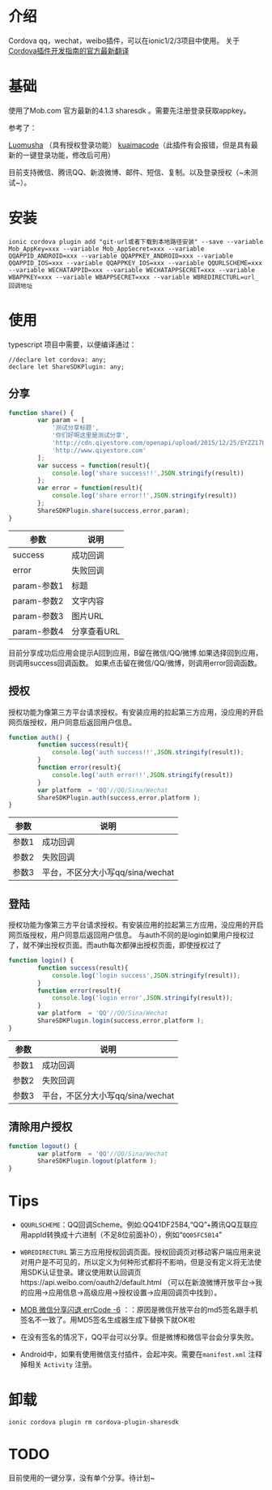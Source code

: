  
# 介绍
 Cordova qq，wechat，weibo插件，可以在ionic1/2/3项目中使用。
 关于[Cordova插件开发指南的官方最新翻译](https://www.kancloud.cn/chandler/angular/683995)

# 基础
使用了Mob.com 官方最新的4.1.3 sharesdk 。需要先注册登录获取appkey。

参考了：

[Luomusha](https://github.com/Luomusha/cordova-plugin-sharesdk)  （具有授权登录功能）
[kuaimacode](https://github.com/kuaimacode/cordova-plugin-sharesdk)（此插件有会报错，但是具有最新的一键登录功能，修改后可用）

目前支持微信、腾讯QQ、新浪微博、邮件、短信、复制。以及登录授权（~未测试~）。

# 安装
```
ionic cordova plugin add "git-url或者下载到本地路径安装" --save --variable Mob_AppKey=xxx --variable Mob_AppSecret=xxx --variable QQAPPID_ANDROID=xxx --variable QQAPPKEY_ANDROID=xxx --variable QQAPPID_IOS=xxx --variable QQAPPKEY_IOS=xxx --variable QQURLSCHEME=xxx --variable WECHATAPPID=xxx --variable WECHATAPPSECRET=xxx --variable WBAPPKEY=xxx --variable WBAPPSECRET=xxx --variable WBREDIRECTURL=url_回调地址
```

# 使用
typescript 项目中需要，以便编译通过：
```
//declare let cordova: any;
declare let ShareSDKPlugin: any;
```
## 分享
```js
function share() {
        var param = [
            '测试分享标题',
            '你们好啊这里是测试分享',
            'http://cdn.qiyestore.com/openapi/upload/2015/12/25/EYZZ17L785.png',
            'http://www.qiyestore.com'
        ];
        var success = function(result){
            console.log('share success!!',JSON.stringify(result))
        };
        var error = function(result){
            console.log('share error!!',JSON.stringify(result))
        };
	    ShareSDKPlugin.share(success,error,param);
}
```
|参数|说明|
|---|---|
|success|成功回调|
|error|失败回调|
|param-参数1|标题|
|param-参数2|文字内容|
|param-参数3|图片URL|
|param-参数4|分享查看URL|

目前分享成功后应用会提示A回到应用，B留在微信/QQ/微博.如果选择回到应用，则调用success回调函数。
如果点击留在微信/QQ/微博，则调用error回调函数。

## 授权
授权功能为像第三方平台请求授权。有安装应用的拉起第三方应用，没应用的开启网页版授权，用户同意后返回用户信息。
```js
function auth() {
        function success(result){
            console.log('auth success!!',JSON.stringify(result));
        }
        function error(result){
            console.log('auth error!!',JSON.stringify(result))
        }
        var platform  = 'QQ'//QQ/Sina/Wechat
        ShareSDKPlugin.auth(success,error,platform );
}

```
|参数|说明|
|---|---|
|参数1|成功回调|
|参数2|失败回调|
|参数3|平台，不区分大小写qq/sina/wechat|

## 登陆

授权功能为像第三方平台请求授权。有安装应用的拉起第三方应用，没应用的开启网页版授权，用户同意后返回用户信息。
与auth不同的是login如果用户授权过了，就不弹出授权页面。而auth每次都弹出授权页面，即使授权过了
```js
function login() {
        function success(result){
            console.log('login success',JSON.stringify(result));
        }
        function error(result){
            console.log('login error',JSON.stringify(result));
        }
        var platform  = 'QQ'//QQ/Sina/Wechat
        ShareSDKPlugin.login(success,error,platform );
}
```
|参数|说明|
|---|---|
|参数1|成功回调|
|参数2|失败回调|
|参数3|平台，不区分大小写qq/sina/wechat|

## 清除用户授权
```js
function logout() {
        var platform  = 'QQ'//QQ/Sina/Wechat
        ShareSDKPlugin.logout(platform );
}
```

# Tips
- `QQURLSCHEME`：QQ回调Scheme。例如:QQ41DF25B4,“QQ”+腾讯QQ互联应用appId转换成十六进制（不足8位前面补0），例如“`QQ05FC5B14`”

- `WBREDIRECTURL` 第三方应用授权回调页面。授权回调页对移动客户端应用来说对用户是不可见的，所以定义为何种形式都将不影响，但是没有定义将无法使用SDK认证登录。建议使用默认回调页https://api.weibo.com/oauth2/default.html （可以在新浪微博开放平台->我的应用->应用信息->高级应用->授权设置->应用回调页中找到）。

- [MOB 微信分享闪退 errCode -6](https://blog.csdn.net/feitian145623/article/details/51752093)
：：原因是微信开放平台的md5签名跟手机签名不一致了。用MD5签名生成器生成下替换下就OK啦

- 在没有签名的情况下，QQ平台可以分享。但是微博和微信平台会分享失败。
- Android中，如果有使用微信支付插件，会起冲突。需要在`manifest.xml` 注释掉相关 `Activity` 注册。


# 卸载
```
ionic cordova plugin rm cordova-plugin-sharesdk
```

# TODO
目前使用的一键分享，没有单个分享。待计划~




